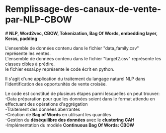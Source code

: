 # Remplissage-des-canaux-de-vente-par-NLP-CBOW

__#  NLP, Word2vec, CBOW, Tokenization, Bag Of Words, embedding layer, Keras, padding__  

L'ensemble de données contenu dans le fichier "data_family.csv" représente les ventes.  
L'ensemble de données contenu dans le fichier "target2.csv" représente les classes cibles à prédire.  
le fichier essai.py représente le code écrit en python.  

Il s'agit d'une application du traitement du langage naturel NLP dans l'identification des opportunités de vente croisée.  

Le code est constitué de plusieurs étapes parmi lesquelles on peut trouver:  
-Data préparation pour que les données soient dans le format attendu en effectuant des opérations d'aggrégation  
-Traitement des données aberrantes  
-Création de __Bag of Words__ en utilisant les quantiles  
-Gestion du __déséquilibre des données__ avec le __clustering CAH__  
-Implémentation du modèle __Continuous Bag Of Words: CBOW__
